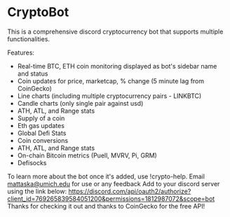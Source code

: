 # CryptoBot
This is a comprehensive discord cryptocurrency bot that supports multiple functionalities.

Features:
- Real-time BTC, ETH coin monitoring displayed as bot's sidebar name and status
- Coin updates for price, marketcap, % change (5 minute lag from CoinGecko)
- Line charts (including multiple cryptocurrency pairs - LINKBTC)
- Candle charts (only single pair against usd)
- ATH, ATL, and Range stats
- Supply of a coin
- Eth gas updates
- Global Defi Stats
- Coin conversions
- ATH, ATL, and Range stats
- On-chain Bitcoin metrics (Puell, MVRV, Pi, GRM)
- Defisocks

To learn more about the bot once it's added, use !crypto-help.
Email mattaska@umich.edu for use or any feedback
Add to your discord server using the link below:
https://discord.com/api/oauth2/authorize?client_id=769265839584051200&permissions=1812987072&scope=bot
Thanks for checking it out and thanks to CoinGecko for the free API!
